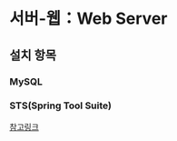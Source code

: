 # 서버-웹：Web Server

## 설치 항목

### MySQL

### STS(Spring Tool Suite)

[참고링크](https://stackoverflow.com/questions/31662983/how-can-i-install-the-spring-tool-suite-in-ubuntu)
